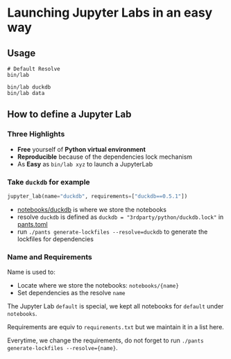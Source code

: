 # Launching Jupyter Labs in an easy way
## Usage
``` shell
# Default Resolve
bin/lab

bin/lab duckdb
bin/lab data
```
## How to define a Jupyter Lab
### Three Highlights
+ **Free** yourself of **Python virtual environment**
+ **Reproducible** because of  the dependencies lock mechanism
+ As **Easy** as `bin/lab xyz` to launch a JupyterLab

### Take `duckdb` for example
``` python
jupyter_lab(name="duckdb", requirements=["duckdb==0.5.1"])
```

+ [notebooks/duckdb](notebooks/duckdb) is where we store the notebooks
+ resolve `duckdb` is defined as `duckdb = "3rdparty/python/duckdb.lock"` in [pants.toml](pants.toml)
+ run `./pants generate-lockfiles --resolve=duckdb` to generate the lockfiles for dependencies

### Name and Requirements
Name is used to:
+ Locate where we store the notebooks: `notebooks/{name}`
+ Set dependencies as the resolve `name`

The Jupyter Lab `default` is special, we kept all notebooks for `default` under `notebooks`.

Requirements are equiv to `requirements.txt` but we maintain it in a list here.

Everytime, we change the requirements, do not forget to run `./pants generate-lockfiles --resolve={name}`.
